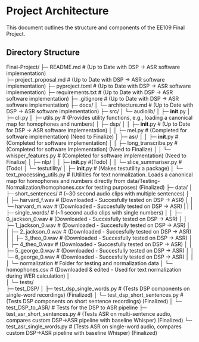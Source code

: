 # Project Architecture

This document outlines the structure and components of the EE109 Final Project.

## Directory Structure

Final-Project/
├─ README.md                            # (Up to Date with DSP -> ASR software implementation)             
├─ project_proposal.md                  # (Up to Date with DSP -> ASR software implementation)
├─ pyproject.toml                       # (Up to Date with DSP -> ASR software implementation)
├─ requirements.txt                     # (Up to Date with DSP -> ASR software implementation)
├─ .gitignore                           # (Up to Date with DSP -> ASR software implementation)
├─ docs/
│   └─ architecture.md                  # (Up to Date with DSP -> ASR software implementation)
├─ src/
│   └─ audiolib/
│       ├─ __init__.py
│       ├─ cli.py
│       ├─ utils.py                     # (Provides utility functions, e.g., loading a canonical map for homophones and numbers)
│       ├─ dsp/
│       │   ├─ __init__.py              # (Up to Date for DSP -> ASR software implementation)
│       │   ├─ mel.py                   # (Completed for software implementation) (Need to Finalize)
│       ├─ asr/
│       │   ├─ __init__.py              # (Completed for software implementation)
│       │   ├─ long_transcribe.py       # (Completed for software implementation) (Need to Finalize)
│       │   └─ whisper_features.py      # (Completed for software implementation) (Need to Finalize)
│       ├─ nlp/
│       │   ├─ __init__.py              #(Todo)
│       │   └─ slice_summariser.py      # (Todo)
│       └─ testutility/
│           ├─ __init__.py              # (Makes testutility a package)
│           └─ text_processing_utils.py     # (Utilities for text normalization. Loads a canonical map for homophones and numbers directly from data/Testing-Normalization/homophones.csv for testing purposes) (Finalized)
├─ data/
│   ├─ short_sentences/                 # (~30 second audio clips with multiple sentences)
│   │   ├─ harvard_f.wav                # (Downloaded - Succesfully tested on DSP -> ASR)
│   │   └─ harvard_m.wav                # (Downloaded - Succesfully tested on DSP -> ASR)
|   |
│   ├─ single_words/                    # (~1 second audio clips with single numbers)
│   │   ├─ 0_jackson_0.wav              # (Downloaded - Succesfully tested on DSP -> ASR)
│   │   ├─ 1_jackson_0.wav              # (Downloaded - Succesfully tested on DSP -> ASR)
│   │   ├─ 2_jackson_0.wav              # (Downloaded - Succesfully tested on DSP -> ASR)
│   │   ├─ 3_theo_0.wav                 # (Downloaded - Succesfully tested on DSP -> ASR)
│   │   ├─ 4_theo_0.wav                 # (Downloaded - Succesfully tested on DSP -> ASR)
│   │   ├─ 5_george_0.wav               # (Downloaded - Succesfully tested on DSP -> ASR)
│   │   └─ 6_george_0.wav               # (Downloaded - Succesfully tested on DSP -> ASR)
│   │
│   └─ normalization                    # Folder for testing and normalization data
│       └─ homophones.csv               # (Downloaded & edited - Used for text normalization during WER calculation)
│       
│
└─ tests/  
    ├─ test_DSP/
    │   ├─ test_dsp_single_words.py     # (Tests DSP components on single-word recordings) (Finalized)
    │   └─ test_dsp_short_sentences.py  # (Tests DSP components on short sentence recordings) (Finalized)
    │
    └─ test_DSP_to_ASR/                 # Tests for the DSP to ASR pipeline 
        ├─ test_asr_short_sentences.py  # (Tests ASR on multi-sentence audio, compares custom DSP->ASR pipeline with baseline Whisper) (Finalized)
        └─ test_asr_single_words.py     # (Tests ASR on single-word audio, compares custom DSP->ASR pipeline with baseline Whisper) (Finalized)
